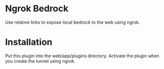 Ngrok Bedrock
==============

Use relative links to expose local bedrock to the web using ngrok.

Installation
============
Put this plugin into the web/app/plugins directory. Activate the plugin when you create the tunnel using ngrok.
